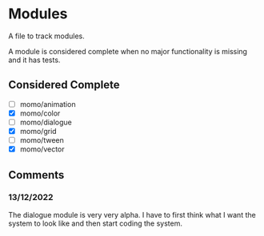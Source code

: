 # Modules

A file to track modules.

A module is considered complete when
no major functionality is missing and it has tests.

## Considered Complete

* [ ] momo/animation
* [x] momo/color
* [ ] momo/dialogue
* [x] momo/grid
* [ ] momo/tween
* [x] momo/vector

## Comments

### 13/12/2022

The dialogue module is very very alpha.
I have to first think what I want the system to look like and
then start coding the system.
